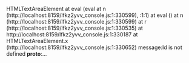 HTMLTextAreaElement
    at eval (eval at n (http://localhost:8159/lfkz2yvv_console.js:1:330599), <anonymous>:1:1)
    at eval (<anonymous>)
    at n (http://localhost:8159/lfkz2yvv_console.js:1:330599)
    at r (http://localhost:8159/lfkz2yvv_console.js:1:330535)
    at http://localhost:8159/lfkz2yvv_console.js:1:330187
    at HTMLTextAreaElement.x (http://localhost:8159/lfkz2yvv_console.js:1:330652)
message:Id is not defined
__proto__:...
